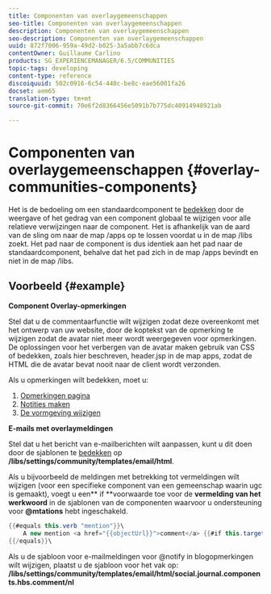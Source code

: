 ```yaml
---
title: Componenten van overlaygemeenschappen
seo-title: Componenten van overlaygemeenschappen
description: Componenten van overlaygemeenschappen
seo-description: Componenten van overlaygemeenschappen
uuid: 872f7006-959a-49d2-b025-3a5abb7c6dca
contentOwner: Guillaume Carlino
products: SG_EXPERIENCEMANAGER/6.5/COMMUNITIES
topic-tags: developing
content-type: reference
discoiquuid: 502c0916-6c54-440c-be8c-eae56001fa26
docset: aem65
translation-type: tm+mt
source-git-commit: 70e6f2d8366456e5091b7b775dc40914948921ab

---
```



# Componenten van overlaygemeenschappen {#overlay-communities-components}

Het is de bedoeling om een standaardcomponent te [bedekken](/help/communities/client-customize.md#overlays) door de weergave of het gedrag van een component globaal te wijzigen voor alle relatieve verwijzingen naar de component. Het is afhankelijk van de aard van de sling om naar de map /apps op te lossen voordat u in de map /libs zoekt. Het pad naar de component is dus identiek aan het pad naar de standaardcomponent, behalve dat het pad zich in de map /apps bevindt en niet in de map /libs.

## Voorbeeld {#example}

**Component Overlay-opmerkingen**

Stel dat u de commentaarfunctie wilt wijzigen zodat deze overeenkomt met het ontwerp van uw website, door de koptekst van de opmerking te wijzigen zodat de avatar niet meer wordt weergegeven voor opmerkingen. De oplossingen voor het verbergen van de avatar maken gebruik van CSS of bedekken, zoals hier beschreven, header.jsp in de map apps, zodat de HTML die de avatar bevat nooit naar de client wordt verzonden.

Als u opmerkingen wilt bedekken, moet u:

1. [Opmerkingen pagina](/help/communities/overlay-create-comments-page.md)
1. [Notities maken](/help/communities/overlay-create-nodes.md)
1. [De vormgeving wijzigen](/help/communities/overlay-alter-appearance.md)

**E-mails met overlaymeldingen**

Stel dat u het bericht van e-mailberichten wilt aanpassen, kunt u dit doen door de sjablonen te [bedekken](/help/communities/client-customize.md#overlays) op **/libs/settings/community/templates/email/html**.

Als u bijvoorbeeld de meldingen met betrekking tot vermeldingen wilt wijzigen (voor een specifieke component van een gemeenschap waarin ugc is gemaakt), voegt u een** if **voorwaarde toe voor de **vermelding van het werkwoord** in de sjablonen van de componenten waarvoor u ondersteuning voor **@mtations** hebt ingeschakeld.

```java
{{#equals this.verb "mention"}}\
    A new mention <a href="{{objectUrl}}">comment</a> {{#if this.target.properties.[jcr:title]}}to the article "{{{target.displayName}}}" {{/if}}was added by {{{user.name}}} on {{dateUtil this.published format="EEE, d MMM yyyy HH:mm:ss z"}}.\n \
{{/equals}}\
```

Als u de sjabloon voor e-mailmeldingen voor @notify in blogopmerkingen wilt wijzigen, plaatst u de sjabloon voor het vak op: **/libs/settings/community/templates/email/html/social.journal.components.hbs.comment/nl**
